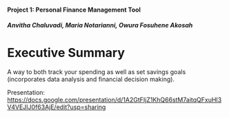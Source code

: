 #### Project 1: Personal Finance Management Tool
##### Anvitha Chaluvadi, Maria Notarianni, Owura Fosuhene Akosah

# Executive Summary 

A way to both track your spending as well as set savings goals (incorporates data analysis and financial decision making). 

Presentation: https://docs.google.com/presentation/d/1A2GtFIjZ1KhQ66stM7aitqQFxuHI3V4VEJIJ0f63AjE/edit?usp=sharing
